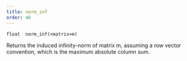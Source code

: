 ```yaml
---
title: norm_inf
order: 46
---
```

`float  norm_inf(<matrix>m)`

Returns the induced infinity-norm of matrix m, assuming a row vector convention, which is the maximum absolute column sum.
